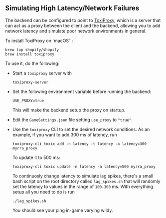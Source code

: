 ## Simulating High Latency/Network Failures

The backend can be configured to point to [ToxiProxy](https://github.com/Shopify/toxiproxy), which is a server that can act as a proxy between the client and the backend, allowing you to add network latency and simulate poor network environments in general.

To install ToxiProxy on `macOS``:

```
brew tap shopify/shopify
brew install toxiproxy
```

To use it, do the following:

- Start a `toxiproxy` server with
    ```
    toxiproxy-server
    ```

- Set the following environment variable before running the backend:
    ```
    USE_PROXY=true
    ```
    This will make the backend setup the proxy on startup.
- Edit the `GameSettings.json` file setting `use_proxy` to `"true"`.
- Use the `toxiproxy` CLI to set the desired network conditions. As an example, if you want to add 300 ms of latency, run
    ```
    toxiproxy-cli toxic add -n latency -t latency -a latency=300 myrra_proxy
    ```
    To update it to 500 ms:
    ```
    toxiproxy-cli toxic update -n latency -a latency=500 myrra_proxy
    ```
    To continuosly change latency to simulate lag spikes, there's a small bash script on the root directory called `lag_spikes.sh` that will randomly set the latency to values in the range of `100-300` ms. With everything setup all you need to do is run
    ```
    ./lag_spikes.sh
    ``````
    You should see your ping in-game varying wildy.
